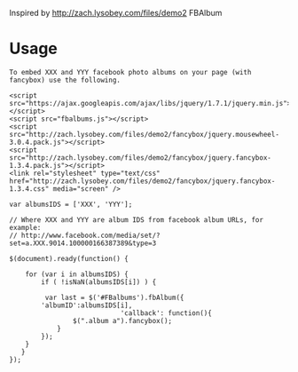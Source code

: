 Inspired by http://zach.lysobey.com/files/demo2 FBAlbum

Usage
=====
    To embed XXX and YYY facebook photo albums on your page (with fancybox) use the following.

    <script src="https://ajax.googleapis.com/ajax/libs/jquery/1.7.1/jquery.min.js"></script>
    <script src="fbalbums.js"></script>
    <script src="http://zach.lysobey.com/files/demo2/fancybox/jquery.mousewheel-3.0.4.pack.js"></script>
    <script src="http://zach.lysobey.com/files/demo2/fancybox/jquery.fancybox-1.3.4.pack.js"></script>
    <link rel="stylesheet" type="text/css" href="http://zach.lysobey.com/files/demo2/fancybox/jquery.fancybox-1.3.4.css" media="screen" />

    var albumsIDS = ['XXX', 'YYY'];
    
    // Where XXX and YYY are album IDS from facebook album URLs, for example:
    // http://www.facebook.com/media/set/?set=a.XXX.9014.100000166387389&type=3
    
    $(document).ready(function() { 

        for (var i in albumsIDS) {
            if ( !isNaN(albumsIDS[i]) ) {

             var last = $('#FBalbums').fbAlbum({
  			'albumID':albumsIDS[i],
                                'callback':	function(){	
					$(".album a").fancybox(); 
				}
			});
        }
       } 
    });
